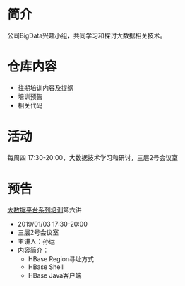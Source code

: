 # 简介
公司BigData兴趣小组，共同学习和探讨大数据相关技术。
# 仓库内容
- 往期培训内容及提纲
- 培训预告
- 相关代码
# 活动
每周四 17:30-20:00，大数据技术学习和研讨，三层2号会议室
# 预告
[大数据平台系列培训](https://github.com/guomxin/SIGBigData/blob/master/大数据平台系列培训.md)第六讲 
- 2019/01/03 17:30-20:00
- 三层2号会议室
- 主讲人：孙运
- 内容简介：
  - HBase Region寻址方式
  - HBase Shell
  - HBase Java客户端
